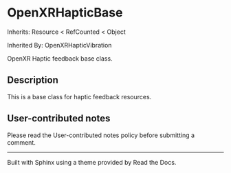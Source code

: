 # OpenXRHapticBase

Inherits: Resource < RefCounted < Object

Inherited By: OpenXRHapticVibration

OpenXR Haptic feedback base class.

## Description

This is a base class for haptic feedback resources.

## User-contributed notes

Please read the User-contributed notes policy before submitting a comment.

* * *

Built with Sphinx using a theme provided by Read the Docs.

